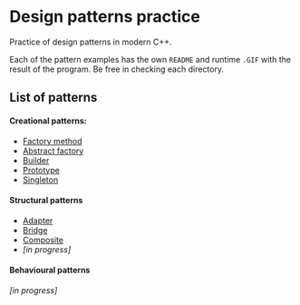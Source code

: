 # Design patterns practice

Practice of design patterns in modern C++.

Each of the pattern examples has the own `README` and runtime `.GIF` with the result of the program. Be free in checking each directory.


## List of patterns

#### Creational patterns:
+ [Factory method](/Creational-patters/1_Factory) 
+ [Abstract factory](/Creational-patters/2_Abstract-Factory)
+ [Builder](/Creational-patters/3_Builder)
+ [Prototype](/Creational-patters/4_Prototype)
+ [Singleton](/Creational-patters/5_Singleton)

#### Structural patterns

+ [Adapter](/Structural-patterns/1_Adapter)
+ [Bridge](/Structural-patterns/2_Bridge)
+ [Composite](/Structural-patterns/3_Composite)
+ *[in progress]*

#### Behavioural patterns

*[in progress]*


